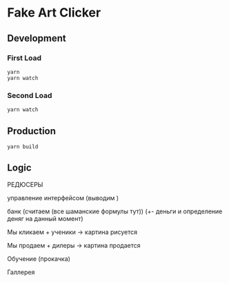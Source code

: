 # Fake Art Clicker

## Development

### First Load

```
yarn
yarn watch
```

### Second Load

```
yarn watch
```

## Production

```
yarn build
```

## Logic

РЕДЮСЕРЫ

управление интерфейсом (выводим )

банк (считаем (все шаманские формулы тут)) (+- деньги и определение деняг на данный момент)

Мы кликаем + ученики -> картина рисуется

Мы продаем + дилеры -> картина продается

Обучение (прокачка)

Галлерея
